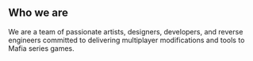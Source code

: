 ## Who we are

We are a team of passionate artists, designers, developers, and reverse engineers committed to delivering multiplayer modifications and tools to Mafia series games.
